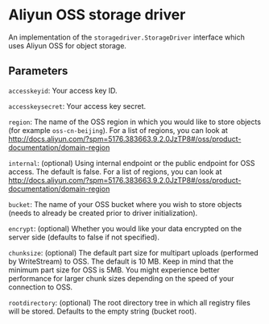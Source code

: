 <!--GITHUB
page_title: Aliyun OSS storage driver
page_description: Explains how to use the Aliyun OSS storage drivers
page_keywords: registry, service, driver, images, storage, OSS, aliyun
IGNORES-->

# Aliyun OSS storage driver

An implementation of the `storagedriver.StorageDriver` interface which uses Aliyun OSS for object storage.

## Parameters

`accesskeyid`: Your access key ID.

`accesskeysecret`: Your access key secret.

`region`: The name of the OSS region in which you would like to store objects (for example `oss-cn-beijing`). For a list of regions, you can look at http://docs.aliyun.com/?spm=5176.383663.9.2.0JzTP8#/oss/product-documentation/domain-region

`internal`: (optional) Using internal endpoint or the public endpoint for OSS access. The default is false. For a list of regions, you can look at http://docs.aliyun.com/?spm=5176.383663.9.2.0JzTP8#/oss/product-documentation/domain-region

`bucket`: The name of your OSS bucket where you wish to store objects (needs to already be created prior to driver initialization).

`encrypt`: (optional) Whether you would like your data encrypted on the server side (defaults to false if not specified).

`chunksize`: (optional) The default part size for multipart uploads (performed by WriteStream) to OSS. The default is 10 MB. Keep in mind that the minimum part size for OSS is 5MB. You might experience better performance for larger chunk sizes depending on the speed of your connection to OSS.

`rootdirectory`: (optional) The root directory tree in which all registry files will be stored. Defaults to the empty string (bucket root).
